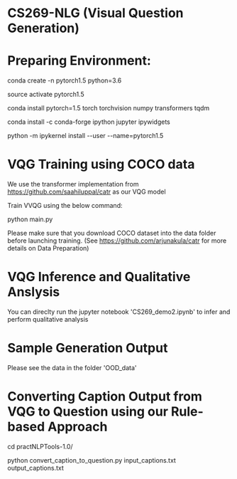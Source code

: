 # CS269-NLG (Visual Question Generation)


# Preparing Environment:

conda create -n pytorch1.5 python=3.6

source activate pytorch1.5

conda install pytorch=1.5 torch torchvision numpy transformers tqdm

conda install -c conda-forge ipython jupyter ipywidgets

python -m ipykernel install --user --name=pytorch1.5

# VQG Training using COCO data

We use the transformer implementation from https://github.com/saahiluppal/catr as our VQG model

Train VVQG using the below command:

 python main.py
 
 Please make sure that you download COCO dataset into the data folder before launching training. (See https://github.com/arjunakula/catr for more details on Data Preparation)

# VQG Inference and Qualitative Anslysis

You can direclty run the jupyter notebook 'CS269_demo2.ipynb' to infer and perform qualitative analysis

# Sample Generation Output

Please see the data in the folder 'OOD_data'

# Converting Caption Output from VQG to Question using our Rule-based Approach

cd practNLPTools-1.0/

python convert_caption_to_question.py input_captions.txt output_captions.txt


